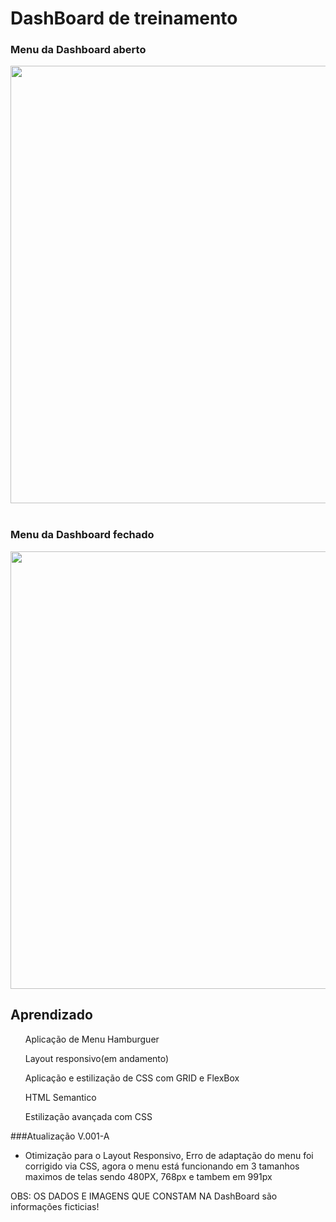 <h1>DashBoard de treinamento</h1>

<h3>Menu da Dashboard aberto</h3>
<div align="center" >
  <img src="https://user-images.githubusercontent.com/108825479/253039658-df9b2c9a-e8b5-4e77-b1cb-7b9321e91760.png" width="700px">
</div>
<br>
<h3>Menu da Dashboard fechado</h3>
<div align="center" >
  <img src="https://user-images.githubusercontent.com/108825479/253039658-df9b2c9a-e8b5-4e77-b1cb-7b9321e91760.png" width="700px">
</div>

<h2>Aprendizado</h2
<ul>
  <ol>Aplicação de Menu Hamburguer</ol>
  <ol>Layout responsivo(em andamento)</ol>
  <ol>Aplicação e estilização de CSS com GRID e FlexBox</ol>
  <ol>HTML Semantico</ol>
  <ol>Estilização avançada com CSS</ol>
</ul>


###Atualização V.001-A
<ul>
<li>Otimização para o Layout Responsivo, Erro de adaptação do menu foi corrigido via CSS, agora o menu está funcionando em 3 tamanhos maximos de telas sendo 480PX, 768px e tambem em 991px</li>
</ul>



<p>OBS:  OS DADOS E IMAGENS QUE CONSTAM NA DashBoard são informações ficticias!</p>
